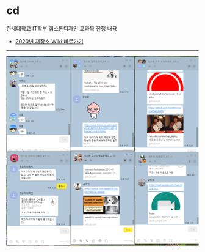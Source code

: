 # cd

한세대학교 IT학부 캡스톤디자인 교과목 진행 내용
* [2020년 저장소 Wiki 바로가기](https://github.com/hansei-it/cd/wiki)
---
![readme-pic2](./image/readme-pic2.png)

